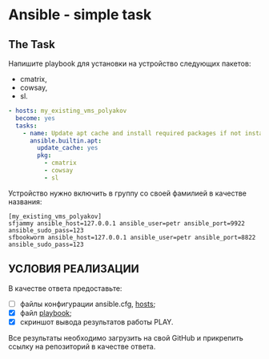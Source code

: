 # Ansible - simple task

## The Task

Напишите playbook для установки на устройство следующих пакетов:

- cmatrix,
- cowsay,
- sl.

```yaml
- hosts: my_existing_vms_polyakov
  become: yes
  tasks:
    - name: Update apt cache and install required packages if not installed
      ansible.builtin.apt:
        update_cache: yes
        pkg:
          - cmatrix
          - cowsay
          - sl
```

Устройство нужно включить в группу со своей фамилией в качестве названия:

```
[my_existing_vms_polyakov]
sfjammy ansible_host=127.0.0.1 ansible_user=petr ansible_port=9922 ansible_sudo_pass=123
sfbookworm ansible_host=127.0.0.1 ansible_user=petr ansible_port=8822 ansible_sudo_pass=123

```

## УСЛОВИЯ РЕАЛИЗАЦИИ

В качестве ответа предоставьте:

- [ ] файлы конфигурации ansible.cfg, [hosts](./hosts);
- [x] файл [playbook](./test-playbook.yml);
- [x] скриншот вывода результатов работы PLAY.

Все результаты необходимо загрузить на свой GitHub и прикрепить ссылку на репозиторий в качестве ответа.
